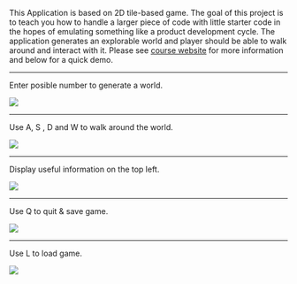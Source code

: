 This Application is based on 2D tile-based game. The goal of this project is to teach you how to handle a larger piece of code with little starter code in the hopes of emulating something like a product development cycle. The application generates an explorable world and player should be able to walk around and interact with it. Please see [course website](https://sp18.datastructur.es/materials/proj/proj2/proj2) for more information and below for a quick demo.

------------------------------------------------------------------------------------------------------------------------

Enter posible number to generate a world.

![](https://media.giphy.com/media/CZLPK3Ueb3i9aXtGLJ/giphy.gif)

------------------------------------------------------------------------------------------------------------------------

Use A, S , D and W to walk around the world.

![](https://media.giphy.com/media/cEUvQwNodYZC1yIi7q/giphy.gif)

------------------------------------------------------------------------------------------------------------------------

Display useful information on the top left.

![](https://media.giphy.com/media/5HAGfGsMiYuKEIOgYo/giphy.gif)

------------------------------------------------------------------------------------------------------------------------

Use Q to quit & save game.

![](https://media.giphy.com/media/4PodL5VOMMw10h0vpt/giphy.gif)

------------------------------------------------------------------------------------------------------------------------

Use L to load game.

![](https://media.giphy.com/media/mOKPdHAm90weyPrLdI/giphy.gif)
